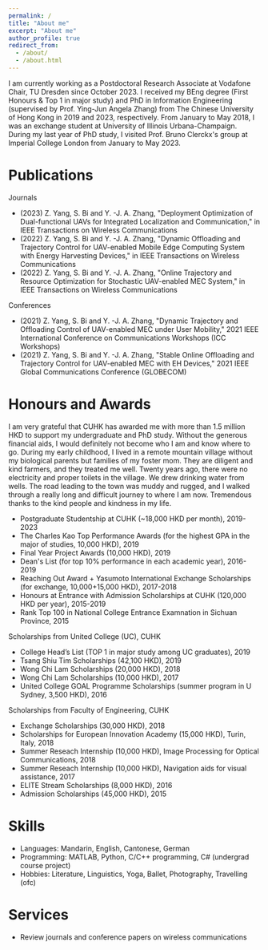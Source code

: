 ```yaml
---
permalink: /
title: "About me"
excerpt: "About me"
author_profile: true
redirect_from: 
  - /about/
  - /about.html
---
```


I am currently working as a Postdoctoral Research Associate at Vodafone Chair, TU Dresden since October 2023. I received my BEng degree (First Honours & Top 1 in major study) and PhD in Information Engineering (supervised by Prof. Ying-Jun Angela Zhang) from The Chinese University of Hong Kong in 2019 and 2023, respectively. From January to May 2018, I was an exchange student at University of Illinois Urbana-Champaign. During my last year of PhD study, I visited Prof. Bruno Clerckx's group at Imperial College London from January to May 2023.


Publications
======
Journals
* (2023) Z. Yang, S. Bi and Y. -J. A. Zhang, "Deployment Optimization of Dual-functional UAVs for Integrated Localization and Communication," in IEEE Transactions on Wireless Communications
* (2022) Z. Yang, S. Bi and Y. -J. A. Zhang, "Dynamic Offloading and Trajectory Control for UAV-enabled Mobile Edge Computing System with Energy Harvesting Devices," in IEEE Transactions on Wireless Communications
* (2022) Z. Yang, S. Bi and Y. -J. A. Zhang, "Online Trajectory and Resource Optimization for Stochastic UAV-enabled MEC System," in IEEE Transactions on Wireless Communications

Conferences
* (2021) Z. Yang, S. Bi and Y. -J. A. Zhang, "Dynamic Trajectory and Offloading Control of UAV-enabled MEC under User Mobility," 2021 IEEE International Conference on Communications Workshops (ICC Workshops)
* (2021) Z. Yang, S. Bi and Y. -J. A. Zhang, "Stable Online Offloading and Trajectory Control for UAV-enabled MEC with EH Devices," 2021 IEEE Global Communications Conference (GLOBECOM)
  
Honours and Awards
======
I am very grateful that CUHK has awarded me with more than 1.5 million HKD to support my undergraduate and PhD study. Without the generous financial aids, I would definitely not become who I am and know where to go. 
During my early childhood, I lived in a remote mountain village without my biological parents but families of my foster mom. They are diligent and kind farmers, and they treated me well. Twenty years ago, there were no electricity and proper toilets in the village. We drew drinking water from wells. The road leading to the town was muddy and rugged, and I walked through a really long and difficult journey to where I am now. Tremendous thanks to the kind people and kindness in my life.
* Postgraduate Studentship at CUHK (~18,000 HKD per month), 2019-2023
* The Charles Kao Top Performance Awards (for the highest GPA in the major of studies, 10,000 HKD), 2019
* Final Year Project Awards (10,000 HKD), 2019
* Dean's List (for top 10% performance in each academic year), 2016-2019
* Reaching Out Award + Yasumoto International Exchange Scholarships (for exchange, 10,000+15,000 HKD), 2017-2018
* Honours at Entrance with Admission Scholarships at CUHK (120,000 HKD per year), 2015-2019
* Rank Top 100 in National College Entrance Examnation in Sichuan Province, 2015

Scholarships from United College (UC), CUHK
* College Head’s List (TOP 1 in major study among UC graduates), 2019
* Tsang Shiu Tim Scholarships (42,100 HKD), 2019
* Wong Chi Lam Scholarships (20,000 HKD), 2018
* Wong Chi Lam Scholarships (10,000 HKD), 2017
* United College GOAL Programme Scholarships (summer program in U Sydney, 3,500 HKD), 2016

Scholarships from Faculty of Engineering, CUHK
* Exchange Scholarships (30,000 HKD), 2018
* Scholarships for European Innovation Academy (15,000 HKD), Turin, Italy, 2018
* Summer Reseach Internship (10,000 HKD), Image Processing for Optical Communications, 2018
* Summer Reseach Internship (10,000 HKD), Navigation aids for visual assistance, 2017
* ELITE Stream Scholarships (8,000 HKD), 2016
* Admission Scholarships (45,000 HKD), 2015 
  
  
Skills
======
* Languages: Mandarin, English, Cantonese, German
* Programming: MATLAB, Python, C/C++ programming, C# (undergrad course project)
* Hobbies: Literature, Linguistics, Yoga, Ballet, Photography, Travelling (ofc)

Services
======
* Review journals and conference papers on wireless communications 
